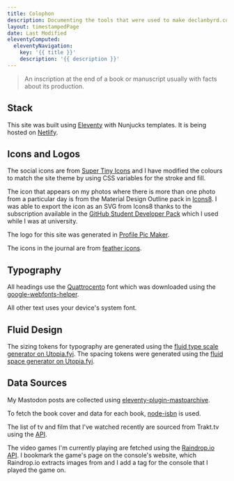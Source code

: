 ```yaml
---
title: Colophon
description: Documenting the tools that were used to make declanbyrd.co.uk.
layout: timestampedPage
date: Last Modified
eleventyComputed:
  eleventyNavigation:
    key: '{{ title }}'
    description: '{{ description }}'
---
```


<blockquote class="[ callout ]">An inscription at the end of a book or manuscript usually with facts about its production.</blockquote>

## Stack

This site was built using [Eleventy](https://www.11ty.dev/) with Nunjucks templates. It is being hosted on [Netlify](https://www.netlify.com/).

## Icons and Logos

The social icons are from [Super Tiny Icons](https://github.com/edent/SuperTinyIcons) and I have modified the colours to match the site theme by using CSS variables for the stroke and fill.

The icon that appears on my photos where there is more than one photo from a particular day is from the Material Design Outline pack in [Icons8](https://icons8.com/icon/set/photo-video/material-outlined). I was able to export the icon as an SVG from Icons8 thanks to the subscription available in the [GitHub Student Developer Pack](https://education.github.com/pack#icons8) which I used while I was at university.

The logo for this site was generated in [Profile Pic Maker](https://pfpmaker.com/).

The icons in the journal are from [feather icons](https://feathericons.com/).

## Typography

All headings use the [Quattrocento](https://fonts.google.com/specimen/Quattrocento) font which was downloaded using the [google-webfonts-helper](https://gwfh.mranftl.com/fonts).

All other text uses your device's system font.

## Fluid Design

The sizing tokens for typography are generated using the [fluid type scale generator on Utopia.fyi](https://utopia.fyi/type/calculator?c=310,18,1.333,1240,24,1.333,5,2,&s=0.75%7C0.5%7C0.25,1.5%7C2%7C3%7C4%7C6,s-l&g=s,l,xl,12). The spacing tokens were generated using the [fluid space generator on Utopia.fyi](https://utopia.fyi/space/calculator?c=310,18,1.333,1240,24,1.333,5,2,&s=0.75|0.5|0.25,1.5|2|3|4|6,&g=s,l,xl,12).

## Data Sources

My Mastodon posts are collected using [eleventy-plugin-mastoarchive](https://www.npmjs.com/package/eleventy-plugin-mastoarchive).

To fetch the book cover and data for each book, [node-isbn](https://www.npmjs.com/package/node-isbn) is used.

The list of tv and film that I've watched recently are sourced from Trakt.tv using the [API](https://trakt.docs.apiary.io).

The video games I'm currently playing are fetched using the [Raindrop.io API](https://developer.raindrop.io/). I bookmark the game's page on the console's website, which Raindrop.io extracts images from and I add a tag for the console that I played the game on.
